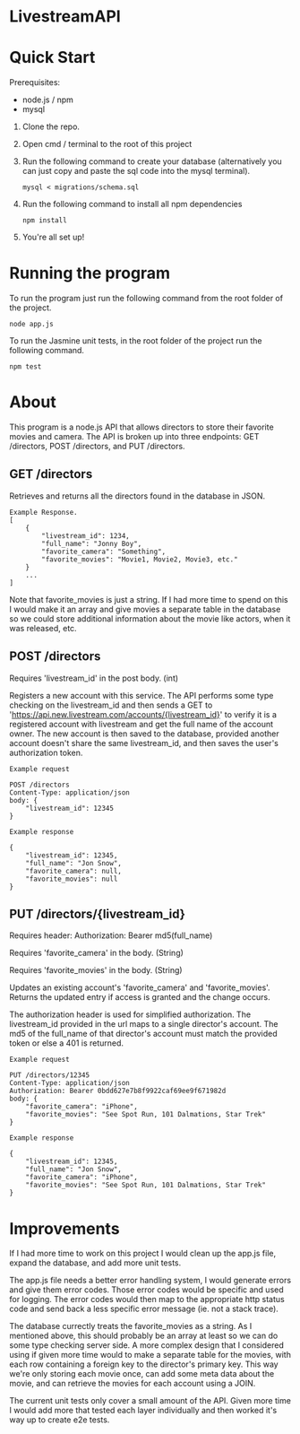 LivestreamAPI
===============

Quick Start
===============

Prerequisites:
- node.js / npm
- mysql

1. Clone the repo.
2. Open cmd / terminal to the root of this project
3. Run the following command to create your database (alternatively you can just copy and paste the sql 
code into the mysql terminal).

    ```mysql < migrations/schema.sql```

4. Run the following command to install all npm dependencies

    ```npm install```

5. You're all set up!

Running the program
===================

To run the program just run the following command from the root folder of the project.

    node app.js

To run the Jasmine unit tests, in the root folder of the project run the following command.

    npm test


About
===============

This program is a node.js API that allows directors to store their favorite
movies and camera. The API is broken up into three endpoints: GET /directors,
POST /directors, and PUT /directors.

GET /directors
---------------

Retrieves and returns all the directors found in the database in JSON.

    Example Response.
    [
        {
            "livestream_id": 1234,
            "full_name": "Jonny Boy",
            "favorite_camera": "Something",
            "favorite_movies": "Movie1, Movie2, Movie3, etc."
        }
        ...
    ]

Note that favorite_movies is just a string. If I had more time to spend on this
I would make it an array and give movies a separate table in the database so 
we could store additional information about the movie like actors, when it was released,
etc.

POST /directors
--------------
Requires 'livestream_id' in the post body. (int)

Registers a new account with this service. The API performs some type checking on the livestream_id
and then sends a GET to 'https://api.new.livestream.com/accounts/{livestream_id}' to verify it is a
registered account with livestream and get the full name of the account owner. The new account
is then saved to the database, provided another account doesn't share the same livestream_id, and
then saves the user's authorization token.

    Example request

    POST /directors
    Content-Type: application/json
    body: {
        "livestream_id": 12345
    }

    Example response

    {
        "livestream_id": 12345,
        "full_name": "Jon Snow",
        "favorite_camera": null,
        "favorite_movies": null
    }

PUT /directors/{livestream_id}
--------------
Requires header: Authorization: Bearer md5(full_name)

Requires 'favorite_camera' in the body. (String)

Requires 'favorite_movies' in the body. (String)

Updates an existing account's 'favorite_camera' 
and 'favorite_movies'. Returns the updated entry if access is granted and the change occurs.

The authorization header is used for simplified authorization. The livestream_id provided in the url
maps to a single director's account. The md5 of the full_name of that director's account must match
the provided token or else a 401 is returned.

    Example request

    PUT /directors/12345
    Content-Type: application/json
    Authorization: Bearer 0bdd627e7b8f9922caf69ee9f671982d
    body: {
        "favorite_camera": "iPhone",
        "favorite_movies": "See Spot Run, 101 Dalmations, Star Trek"
    }

    Example response

    {
        "livestream_id": 12345,
        "full_name": "Jon Snow",
        "favorite_camera": "iPhone",
        "favorite_movies": "See Spot Run, 101 Dalmations, Star Trek"
    }

Improvements
=============
If I had more time to work on this project I would clean up the app.js file, expand the database, and
add more unit tests. 

The app.js file needs a better error handling system, I would generate errors
and give them error codes. Those error codes would be specific and used for logging. The error codes would
then map to the appropriate http status code and send back a less specific error message (ie. not a stack
trace).

The database currectly treats the favorite_movies as a string. As I mentioned above, this should probably
be an array at least so we can do some type checking server side. A more complex design that I considered 
using if given more time would to make a separate table for the movies, with each row containing a foreign key
to the director's primary key. This way we're only storing each movie once, can add some meta data about the movie,
and can retrieve the movies for each account using a JOIN.

The current unit tests only cover a small amount of the API. Given more time I would add more that tested each
layer individually and then worked it's way up to create e2e tests.